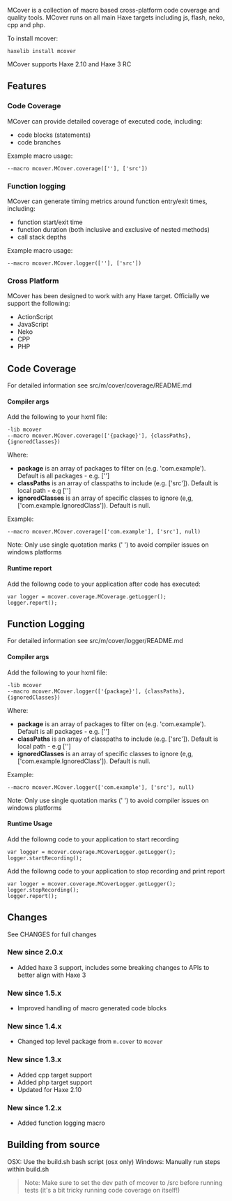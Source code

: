 MCover is a collection of macro based cross-platform code coverage and quality tools. MCover runs on all main Haxe targets including js, flash, neko, cpp and php.

To install mcover:

	haxelib install mcover


MCover supports Haxe 2.10 and Haxe 3 RC

Features
---------------------

### Code Coverage

MCover can provide detailed coverage of executed code, including:

* code blocks (statements)
* code branches

Example macro usage:

	--macro mcover.MCover.coverage([''], ['src'])

### Function logging

MCover can generate timing metrics around function entry/exit times, including:

* function start/exit time
* function duration (both inclusive and exclusive of nested methods)
* call stack depths

Example macro usage:

	--macro mcover.MCover.logger([''], ['src'])


### Cross Platform

MCover has been designed to work with any Haxe target. Officially we support the following:

*	ActionScript
*	JavaScript
*	Neko
*	CPP
*	PHP


Code Coverage
---------------------

For detailed information see src/m/cover/coverage/README.md

#### Compiler args

Add the following to your hxml file:

	-lib mcover
	--macro mcover.MCover.coverage(['{package}'], {classPaths}, {ignoredClasses})

Where:

*	**package** is an array of packages to filter on (e.g. 'com.example'). Default is all packages - e.g. ['']
*	**classPaths** is an array of classpaths to include (e.g. ['src']). Default is local path - e.g ['']
*	**ignoredClasses** is an array of specific classes to ignore (e,g, ['com.example.IgnoredClass']). Default is null.


Example:

	--macro mcover.MCover.coverage(['com.example'], ['src'], null)

Note: Only use single quotation marks (' ') to avoid compiler issues on windows platforms

#### Runtime report

Add the followng code to your application after code has executed:

	var logger = mcover.coverage.MCoverage.getLogger();
	logger.report();



Function Logging
---------------------
For detailed information see src/m/cover/logger/README.md

#### Compiler args

Add the following to your hxml file:

	-lib mcover
	--macro mcover.MCover.logger(['{package}'], {classPaths}, {ignoredClasses})

Where:

*	**package** is an array of packages to filter on (e.g. 'com.example'). Default is all packages - e.g. ['']
*	**classPaths** is an array of classpaths to include (e.g. ['src']). Default is local path - e.g ['']
*	**ignoredClasses** is an array of specific classes to ignore (e,g, ['com.example.IgnoredClass']). Default is null.


Example:

	--macro mcover.MCover.logger(['com.example'], ['src'], null)

Note: Only use single quotation marks (' ') to avoid compiler issues on windows platforms


#### Runtime Usage

Add the followng code to your application to start recording

	var logger = mcover.coverage.MCoverLogger.getLogger();
	logger.startRecording();

Add the followng code to your application to stop recording and print report

	var logger = mcover.coverage.MCoverLogger.getLogger();
	logger.stopRecording();
	logger.report();




Changes
----------

See CHANGES for full changes

### New since 2.0.x

* Added haxe 3 support, includes some breaking changes to APIs to better align with Haxe 3

### New since 1.5.x

* Improved handling of macro generated code blocks

### New since 1.4.x

* Changed top level package from `m.cover` to `mcover`

### New since 1.3.x

* Added cpp target support
* Added php target support
* Updated for Haxe 2.10

### New since 1.2.x

* Added function logging macro



Building from source
--------------

OSX: Use the build.sh bash script (osx only)
Windows: Manually run steps within build.sh

> Note: Make sure to set the dev path of mcover to /src before running tests (it's a bit tricky running code coverage on itself!)
